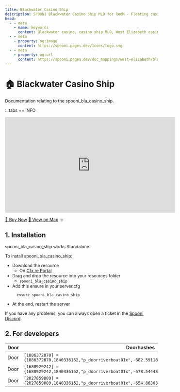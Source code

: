 ```yaml
---
title: Blackwater Casino Ship
description: SPOONI Blackwater Casino Ship MLO for RedM - Floating casino with gaming tables. Riverboat gambling venue for Blackwater roleplay in Red Dead Redemption 2 West Elizabeth.
head:
  - - meta
    - name: keywords
      content: Blackwater casino, casino ship MLO, West Elizabeth casino, riverboat gambling, floating casino, RedM Blackwater, RDR2 West Elizabeth
  - - meta
    - property: og:image
      content: https://spooni.pages.dev/icons/logo.svg
  - - meta
    - property: og:url
      content: https://spooni.pages.dev/doc_mappings/west-elizabeth/blackwater/spooni_bla_casino_ship
---
```


# 🏠 Blackwater Casino Ship
Documentation relating to the spooni_bla_casino_ship.

:::tabs
== INFO
<iframe width="560" height="315" src="https://dunb17ur4ymx4.cloudfront.net/packages/images/99b75524fba2e24746e19b6e0398a3627b0ddd0c.png" frameborder="0" allow="accelerometer; autoplay; clipboard-write; encrypted-media; gyroscope; picture-in-picture; web-share" referrerpolicy="strict-origin-when-cross-origin" allowfullscreen></iframe>

<a href="https://spooni-mapping.tebex.io/package/6626922" class="button-buy">🛒 Buy Now</a>
<a href="https://spooni.de/rdr2/?m=house69" class="button-map">📍 View on Map</a>
:::

## 1. Installation
spooni_bla_casino_ship works Standalone.  

To install spooni_bla_casino_ship:
- Download the resource
  - On [Cfx.re Portal](https://portal.cfx.re/)
- Drag and drop the resource into your resources folder
  - `spooni_bla_casino_ship`
- Add this ensure in your server.cfg
  ```
    ensure spooni_bla_casino_ship
  ```
- At the end, restart the server

If you have any problems, you can always open a ticket in the [Spooni Discord](https://discord.gg/spooni).

## 2. For developers

| Door                      | Doorhashes
|---------------------------|----------------------------------------------------------------------------------|
| Door                      | `[1086372870] = {1086372870,1840336152,"p_doorriverboat01x",-682.59118652344,-1266.3814697266,46.169532775879}`
| Door                      | `[1688929242] = {1688929242,1840336152,"p_doorriverboat01x",-678.54443359375,-1255.3394775391,46.074317932129}`
| Door                      | `[2027859009] = {2027859009,1840336152,"p_doorriverboat01x",-654.86303710938,-1266.3834228516,45.792640686035}`